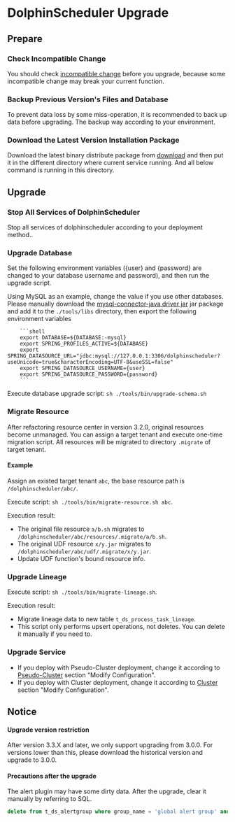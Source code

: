 # DolphinScheduler Upgrade

## Prepare

### Check Incompatible Change

You should check [incompatible change](./incompatible.md) before you upgrade, because some incompatible change may break your current function.

### Backup Previous Version's Files and Database

To prevent data loss by some miss-operation, it is recommended to back up data before upgrading. The backup way according to your environment.

### Download the Latest Version Installation Package

Download the latest binary distribute package from [download](https://dolphinscheduler.apache.org/en-us/download) and then put it in the different
directory where current service running. And all below command is running in this directory.

## Upgrade

### Stop All Services of DolphinScheduler

Stop all services of dolphinscheduler according to your deployment method..

### Upgrade Database

Set the following environment variables ({user} and {password} are changed to your database username and password), and then run the upgrade script.

Using MySQL as an example, change the value if you use other databases. Please manually download the [mysql-connector-java driver jar](https://downloads.MySQL.com/archives/c-j/)
jar package and add it to the `./tools/libs` directory, then export the following environment variables

        ```shell
        export DATABASE=${DATABASE:-mysql}
        export SPRING_PROFILES_ACTIVE=${DATABASE}
        export SPRING_DATASOURCE_URL="jdbc:mysql://127.0.0.1:3306/dolphinscheduler?useUnicode=true&characterEncoding=UTF-8&useSSL=false"
        export SPRING_DATASOURCE_USERNAME={user}
        export SPRING_DATASOURCE_PASSWORD={password}
        ```

Execute database upgrade script: `sh ./tools/bin/upgrade-schema.sh`

### Migrate Resource

After refactoring resource center in version 3.2.0, original resources become unmanaged. You can assign a target tenant and execute one-time migration script. All resources will be migrated to directory `.migrate` of target tenant.

#### Example

Assign an existed target tenant `abc`, the base resource path is `/dolphinscheduler/abc/`.

Execute script: `sh ./tools/bin/migrate-resource.sh abc`.

Execution result:

- The original file resource `a/b.sh` migrates to `/dolphinscheduler/abc/resources/.migrate/a/b.sh`.
- The original UDF resource `x/y.jar` migrates to `/dolphinscheduler/abc/udf/.migrate/x/y.jar`.
- Update UDF function's bound resource info.

### Upgrade Lineage

Execute script: `sh ./tools/bin/migrate-lineage.sh`.

Execution result:

- Migrate lineage data to new table `t_ds_process_task_lineage`.
- This script only performs upsert operations, not deletes. You can delete it manually if you need to.

### Upgrade Service

- If you deploy with Pseudo-Cluster deployment, change it according to [Pseudo-Cluster](../installation/pseudo-cluster.md) section "Modify Configuration".
- If you deploy with Cluster deployment, change it according to [Cluster](../installation/cluster.md) section "Modify Configuration".

## Notice

#### Upgrade version restriction

After version 3.3.X and later, we only support upgrading from 3.0.0. For versions lower than this, please download the historical version and upgrade to 3.0.0.

#### Precautions after the upgrade

The alert plugin may have some dirty data. After the upgrade, clear it manually by referring to SQL.
```sql
delete from t_ds_alertgroup where group_name = 'global alert group' and description = 'global alert group';
```
